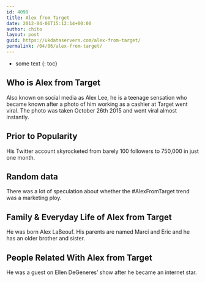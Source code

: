 ```yaml
---
id: 4099
title: Alex from Target
date: 2012-04-06T15:12:14+00:00
author: chito
layout: post
guid: https://ukdataservers.com/alex-from-target/
permalink: /04/06/alex-from-target/
---
```


* some text
{: toc}
          
          
## Who is  Alex from Target
                  
                  
                  
Also known on social media as Alex Lee, he is a teenage sensation who became known after a photo of him working as a cashier at Target went viral. The photo was taken October 26th 2015 and went viral almost instantly.
                  
                
                
                
## Prior to Popularity 
                  
                  
                  
His Twitter account skyrocketed from barely 100 followers to 750,000 in just one month.
                  
                
                
                
## Random data 
                  
                  
                  
There was a lot of speculation about whether the #AlexFromTarget trend was a marketing ploy.
                  
                
                
                
## Family & Everyday Life of Alex from Target
                  
                  
                  
He was born Alex LaBeouf. His parents are named Marci and Eric and he has an older brother and sister.
                  
                
                
                
## People Related With  Alex from Target
                  
                  
                  
He was a guest on Ellen DeGeneres&#8217; show after he became an internet star.
                  
                
              
            
          
          
          
    
    
  
